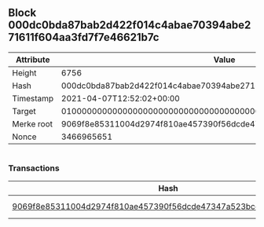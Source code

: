 ## Block 000dc0bda87bab2d422f014c4abae70394abe271611f604aa3fd7f7e46621b7c

Attribute | Value
--- | ---
Height | 6756
Hash | 000dc0bda87bab2d422f014c4abae70394abe271611f604aa3fd7f7e46621b7c
Timestamp | 2021-04-07T12:52:02+00:00
Target | 0100000000000000000000000000000000000000000000000000000000000000
Merke root | 9069f8e85311004d2974f810ae457390f56dcde47347a523bce2ed343c682d42
Nonce | 3466965651

```

```

### Transactions

Hash | Amount
--- | ---
[9069f8e85311004d2974f810ae457390f56dcde47347a523bce2ed343c682d42](9069f8e85311004d2974f810ae457390f56dcde47347a523bce2ed343c682d42.md) | 10.00000000 SKEPTI 
